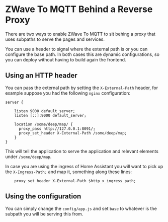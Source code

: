 # ZWave To MQTT Behind a Reverse Proxy

There are two ways to enable ZWave To MQTT to sit behing a proxy that uses
subpaths to serve the pages and services. 

You can use a header to signal where the external path is or you can configure
the base path. In both cases this are dynamic configurations, so you can deploy
without having to build again the frontend.

## Using an HTTP header

You can pass the external path by setting the `X-External-Path` header, for example
suppose you had the following `nginx` configuration:

```nginx
server {

	listen 9000 default_server;
	listen [::]:9000 default_server;

	location /some/deep/map/ {
 	  proxy_pass http://127.0.0.1:8091/;
      proxy_set_header X-External-Path /some/deep/map;
	}
}
```

This will tell the application to serve the application and relevant elements under
`/some/deep/map`.

In case you are using the ingress of Home Assistant you will want to
pick up the `X-Ingress-Path;` and map it, something along
these lines:

```nginx
    proxy_set_header X-External-Path $http_x_ingress_path;
```

## Using the configuration

You can simply change the `config/app.js` and set `base` to whatever is
the subpath you will be serving this from.

